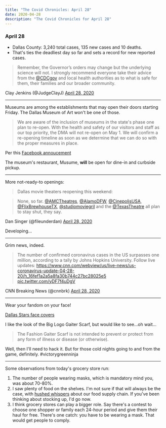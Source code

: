 ```yaml
---
title: "The Covid Chronicles: April 28"
date: 2020-04-28
description: "The Covid Chronicles for April 28"
---
```


### April 28

-  Dallas County: 3,240 total cases, 135 new cases and 10 deaths.
-  That's ties the deadliest day so far and sets a record for new reported cases.

> Remember, the Governor’s orders may change but the underlying science will not. I strongly recommend everyone take their advice from the [@CDCgov](https://twitter.com/CDCgov) and local health authorities as to what is safe for them, their families and our broader community.

 Clay Jenkins (@JudgeClayJ) [April 28, 2020](https://twitter.com/JudgeClayJ/status/1255228419757027328)

- - -

Museums are among the establishments that may open their doors starting Friday. The Dallas Museum of Art won't be one of those.

> We are aware of the inclusion of museums in the state's phase one plan to re-open. With the health and safety of our visitors and staff as our top priority, the DMA will not re-open on May 1. We will confirm a re-opening timeline as soon as we determine that we can do so with the proper measures in place.

Per this [Facebook annoucement](https://www.facebook.com/DallasMuseumofArt/posts/10158062104613467?__xts__[0]=68.ARDO0XXsSA0fsUkxdGVi6Zqj3NDX2A0Pi7GSGUbHaosFXqt170yIdazdbAJwCJKSdqTKQSbud61KzEvh5OEV5ls3hW07fycM-4gftBQoJeF4ejzmOG91DQ_meg-os2uYsW_BKDQGGQyf9FazZXc2Xz95FXhMpCIQ2ArIujCHssSfWDQT-tP2qf0LpryPZZk8Aw6pjPBj-3ag8eicJJ3p22mI16PY2saZ8xA8WJQu0Y8ThOXsX1wTzGfJlB9q8xKrAsFV2UBo0uJx9ZruPo93ekS2q8mKpMOMmT7V9gCnMhC4xrEIxv7LFK8LbmdEQjAwaTsUXVmuYq76yg&__tn__=-R)

The museum's restaurant, Musume, **will** be open for dine-in and curbside pickup.

- - -

More not-ready-to openings:

> Dallas movie theaters reopening this weekend:  
  
> None, so far. [@AMCTheatres](https://twitter.com/AMCTheatres), [@AlamoDFW](https://twitter.com/AlamoDFW), [@CinepolisUSA](https://twitter.com/CinepolisUSA), [@FlixBrewhouseTX](https://twitter.com/FlixBrewhouseTX), [@studiomoviegril](https://twitter.com/studiomoviegril) and the [@TexasTheatre](https://twitter.com/TexasTheatre) all plan to stay shut, they say.

 Dan Singer (@fileunderdan) [April 28, 2020](https://twitter.com/fileunderdan/status/1255193851498770438)

Developing...

- - -

Grim news, indeed.

> The number of confirmed coronavirus cases in the US surpasses one million, according to a tally by Johns Hopkins University. Follow live updates:  https://www.cnn.com/webview/us/live-news/us-coronavirus-update-04-28-20/h_16fef1a2a5a8fa30b744c27bc28025e5 [pic.twitter.com/yDF7f4uDgV](https://t.co/yDF7f4uDgV)

 CNN Breaking News (@cnnbrk) [April 28, 2020](https://twitter.com/cnnbrk/status/1255200462040526848)

- - -

Wear your fandom on your face!

[Dallas Stars face covers](https://hangarhockey.com/face-covers/)

I like the look of the Big Logo Gaiter Scarf, but would like to see...oh wait...

> The Fashion Gaiter Scarf is not intended to prevent or protect from any form of illness or disease (or otherwise).

Well, then I'll need to hack it. But for those cold nights going to and from the game, definitely. #victorygreenninja

- - -

Some observations from today's grocery store run:

1. The number of people wearing masks, which is mandatory mind you, was about 70-80%.
1. I saw plenty of food on the shelves. I'm not sure if that will always be the case, with [hushed whispers](https://www.nationalreview.com/the-morning-jolt/eat-more-potatoes-america/?fbclid=IwAR1Ockk10X4Q1Z-WEyEvat4JFXBdxPCR4Nwz-RWFz9b5BnJ4xYSz6n7lcsE) about our food supply chain. If you've been thinking about stocking up, I'd go now.
1. I think grocery stores can play a bigger role. Say there's a contest to choose one shopper or family each 24-hour period and give them their haul for free. There's one catch: you have to be wearing a mask. That would get people to comply.
